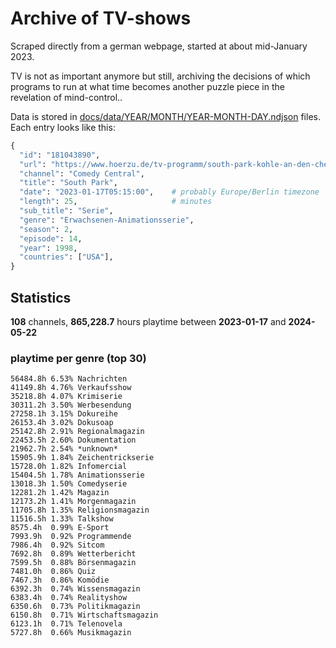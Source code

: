 # Archive of TV-shows

Scraped directly from a german webpage, started at about mid-January 2023.

TV is not as important anymore but still, archiving the decisions of which programs to run at what time
becomes another puzzle piece in the revelation of mind-control.. 

Data is stored in [docs/data/YEAR/MONTH/YEAR-MONTH-DAY.ndjson](docs/data/) files. 
Each entry looks like this:

```python
{
  "id": "181043890", 
  "url": "https://www.hoerzu.de/tv-programm/south-park-kohle-an-den-chefkoch/bid_181043890/", 
  "channel": "Comedy Central", 
  "title": "South Park", 
  "date": "2023-01-17T05:15:00",    # probably Europe/Berlin timezone 
  "length": 25,                     # minutes 
  "sub_title": "Serie", 
  "genre": "Erwachsenen-Animationsserie", 
  "season": 2, 
  "episode": 14, 
  "year": 1998, 
  "countries": ["USA"],
}
```

## Statistics

**108** channels, **865,228.7** hours playtime between **2023-01-17** and **2024-05-22**


### playtime per genre (top 30)

    56484.8h 6.53% Nachrichten
    41149.8h 4.76% Verkaufsshow
    35218.8h 4.07% Krimiserie
    30311.2h 3.50% Werbesendung
    27258.1h 3.15% Dokureihe
    26153.4h 3.02% Dokusoap
    25142.8h 2.91% Regionalmagazin
    22453.5h 2.60% Dokumentation
    21962.7h 2.54% *unknown*
    15905.9h 1.84% Zeichentrickserie
    15728.0h 1.82% Infomercial
    15404.5h 1.78% Animationsserie
    13018.3h 1.50% Comedyserie
    12281.2h 1.42% Magazin
    12173.2h 1.41% Morgenmagazin
    11705.8h 1.35% Religionsmagazin
    11516.5h 1.33% Talkshow
    8575.4h  0.99% E-Sport
    7993.9h  0.92% Programmende
    7986.4h  0.92% Sitcom
    7692.8h  0.89% Wetterbericht
    7599.5h  0.88% Börsenmagazin
    7481.0h  0.86% Quiz
    7467.3h  0.86% Komödie
    6392.3h  0.74% Wissensmagazin
    6383.4h  0.74% Realityshow
    6350.6h  0.73% Politikmagazin
    6150.8h  0.71% Wirtschaftsmagazin
    6123.1h  0.71% Telenovela
    5727.8h  0.66% Musikmagazin
